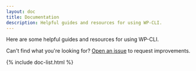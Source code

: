 ```yaml
---
layout: doc
title: Documentation
description: Helpful guides and resources for using WP-CLI.
---
```


Here are some helpful guides and resources for using WP-CLI.

Can't find what you're looking for? [Open an issue](https://github.com/wp-cli/wp-cli/issues) to request improvements.

{% include doc-list.html %}
